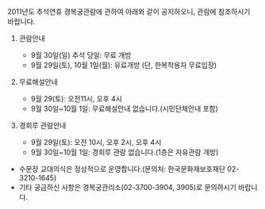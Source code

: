 2011년도 추석연휴 경복궁관람에 관하여 아래와 같이 공지하오니, 관람에 참조하시기 바랍니다. 

1. 관람안내
   - 9월 30일(일) 추석 당일: 무료 개방
   - 9월 29일(토), 10월 1일(월): 유료개방 (단, 한복착용자 무료입장)

2. 무료해설안내
   - 9월 29(토): 오전11시, 오후 4시
   - 9월 30일~10월 1일: 무료해설안내 없습니다.(시민단체안내 포함)

3. 경회루 관람안내
   - 9월 29일(토): 오전 10시, 오후 2시, 오후 4시
   - 9월 30일~10월 1일: 경회루 관람 없습니다.(1층은 자유관람 개방)

* 수문장 교대의식은 정상적으로 운영합니다.(문의처: 한국문화재보호재단 02-3210-1645)
* 기타 궁금하신 사항은 경복궁관리소(02-3700-3904, 3905)로 문의하시기 바랍니다.